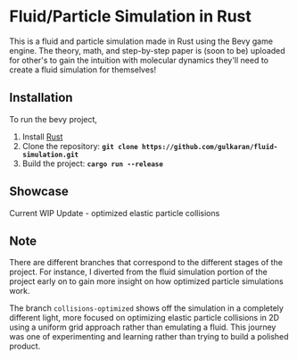 # **Fluid/Particle Simulation in Rust**

This is a fluid and particle simulation made in Rust using the Bevy game engine.
The theory, math, and step-by-step paper is (soon to be) uploaded
for other's to gain the intuition with molecular dynamics they'll need
to create a fluid simulation for themselves!

## **Installation**

To run the bevy project,

1. Install [Rust](https://rustup.rs/)
2. Clone the repository: **`git clone https://github.com/gulkaran/fluid-simulation.git`**
3. Build the project: **`cargo run --release`**

## **Showcase**

Current WIP Update - optimized elastic particle collisions

## **Note**

There are different branches that correspond to the different stages of
the project. For instance, I diverted from the fluid simulation portion of
the project early on to gain more insight on how optimized particle simulations work.

The branch `collisions-optimized` shows off the simulation in a completely different light,
more focused on optimizing elastic particle collisions in 2D using a uniform grid approach
rather than emulating a fluid. This journey was one of experimenting and learning rather
than trying to build a polished product.
